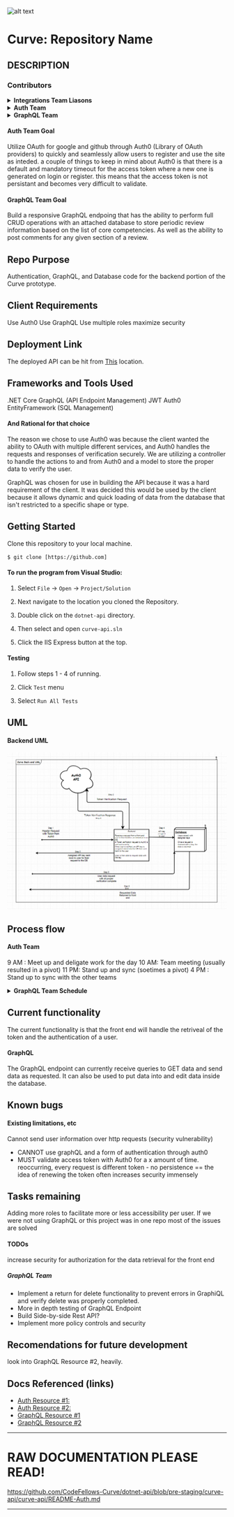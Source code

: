 <br>

![alt text](https://github.com/CodeFellows-Curve/project-resources/blob/master/assets/logoSnip.JPG)
# Curve: Repository Name

## DESCRIPTION

### Contributors
<details>
  <summary><b>Integrations Team Liasons</b></summary>
  <ul>
    <li>Jason Burns, Auth Liason (https://github.com/jasonb315)</li>
    <li>Andrew Curtis, GraphQL Liason (https://github.com/amjcurtis)</li>
  </ul>
</details>
<details>
  <summary><b>Auth Team</b></summary>
  <ul>
    <li>Tanner Percival, Lead Developer (https://github.com/Tanner253)</li>
    <li>Andrew Roska, Developer (https://github.com/Roketsu86)</li>
    <li>Ben Taylor, Developer (https://github.com/BenSTay)</li>
  </ul>
</details>
<details>
  <summary><b>GraphQL Team</b></summary>
  <ul>
    <li>Daniel Logerstedt, Lead Developer (https://github.com/daniellogerstedt)</li>
    <li>Ian Gifford, Developer (https://github.com/IanGifford261)</li>
    <li>Michael Kelly, Developer (https://github.com/Michael-S-Kelly)</li>
    <li>Christopher Morton, Developer (https://github.com/cmorto02)</li>
  </ul>
</details>

#### Auth Team Goal
Utilize OAuth for google and github through Auth0 (Library of OAuth providers) to quickly and seamlessly allow users to register and use the site as inteded. a couple of things to keep in mind about Auth0 is that there is a default and mandatory 
timeout for the access token where a new one is generated on login or register. this means that the access token is not persistant and becomes very difficult to validate.

#### GraphQL Team Goal
Build a responsive GraphQL endpoing that has the ability to perform full CRUD operations with an attached database to store periodic review information based on the list of core competencies. As well as the ability to post comments for any given section of a review.

## Repo Purpose

Authentication, GraphQL, and Database code for the backend portion of the Curve prototype.

## Client Requirements

Use Auth0
Use GraphQL
Use multiple roles
maximize security

## Deployment Link

The deployed API can be hit from [This](https://cfcurve.azurewebsites.net/graphql) location.


## Frameworks and Tools Used

.NET Core 
GraphQL (API Endpoint Management)
JWT
Auth0
EntityFramework (SQL Management)

#### And Rational for that choice

The reason we chose to use Auth0 was because the client wanted the ability to OAuth with multiple different services, and Auth0 handles the requests and responses of verification 
securely. We are utilizing a controller to handle the actions to and from Auth0 and a model to store the proper data to verify the user.

GraphQL was chosen for use in building the API because it was a hard requirement of the client. It was decided this would be used by the client because it allows dynamic and quick loading of data from the database that isn't restricted to a specific shape or type.

## Getting Started
Clone this repository to your local machine.
```
$ git clone [https://github.com]
```
#### To run the program from Visual Studio:
1. Select ```File``` -> ```Open``` -> ```Project/Solution```

2. Next navigate to the location you cloned the Repository.

3. Double click on the ```dotnet-api``` directory.

4. Then select and open ```curve-api.sln ```

5. Click the IIS Express button at the top.

#### Testing
1. Follow steps 1 - 4 of running.

2. Click ```Test``` menu

3. Select ```Run All Tests```

## UML


#### Backend UML
![Backend UML](./assets/BackendUML.png)


## Process flow

#### Auth Team
9 AM : Meet up and deligate work for the day 
10 AM: Team meeting (usually resulted in a pivot)
11  PM: Stand up and sync (soetimes a pivot)
4 PM : Stand up to sync with the other teams

<details>
  <summary><b>GraphQL Team Schedule</b></summary>
    <ul>
      <li>0900-1030: Meet up for internal team plan of the day.</li>
      <li>1030-1100: Standup meeting.</li>
      <li>1100-1130: Team leadership meeting.</li>
      <li>1145-1300: Break for lunch as needed.</li>
      <li>1300-1600: Work with other teams.</li>
      <li>1600-1630: Standup meeting.</li>
      <li>1630-1700: Work with other teams.</li>
      <li>1700-1730: Scrum of Scrums.</li>
      <li>1730-1800: End of day meet up.</li>
  </ul>
</details>

## Current functionality

The current functionality is that the front end will handle the retriveal of the token and the authentication of a user.

#### GraphQL
The GraphQL endpoint can currently receive queries to GET data and send data as requested. It can also be used to put data into and edit data inside the database.

## Known bugs 

#### Existing limitations, etc
Cannot send user information over http requests (security vulnerability)
- CANNOT use graphQL and a form of authentication through auth0
- MUST validate access token with Auth0 for a x amount of time. reoccurring, every request is different token - no persistence == the idea of renewing the token often increases security immensely


## Tasks remaining 

Adding more roles to facilitate more or less accessibility per user.
If we were not using GraphQL or this project was in one repo most of the issues are solved

#### TODOs

increase security for authorization for the data retrieval for the front end

##### GraphQL Team
* Implement a return for delete functionality to prevent errors in GraphiQL and verify delete was properly completed.
* More in depth testing of GraphQL Endpoint
* Build Side-by-side Rest API?
* Implement more policy controls and security

## Recomendations for future development

look into GraphQL Resource #2, heavily.

## Docs Referenced (links)

* [Auth Resource #1:]()
* [Auth Resource #2:]()
* [GraphQL Resource #1](https://graphql-dotnet.github.io/docs/getting-started/introduction/)
* [GraphQL Resource #2](https://medium.com/volosoft/building-graphql-apis-with-asp-net-core-419b32a5305b)


<!-- ##### SUB HEADERS -->
<!--
 xof nworb kciuq eht xof nworb kciuq eht xof nworb kciuq eht xof nworb kciuq eht xof nworb kciuq eht xof nworb kciuq eht xof nworb kciuq eht xof nworb kciuq eht xof nworb kciuq eht xof nworb kciuq eht xof nworb kciuq eht xof nworb kciuq eht xof nworb kciuq eht 
-->
***

# RAW DOCUMENTATION PLEASE READ!
https://github.com/CodeFellows-Curve/dotnet-api/blob/pre-staging/curve-api/curve-api/README-Auth.md


<!-- Lengthy lists of things? Use: -->
<!--
<details>
  <summary><b>List Title</b></summary>
    <ul>
      <li></li>
      <li></li>
      <li></li>
      <li></li>
    </ul>
</details>
 -->

<!-- Endpoints? Methods? Arguments? Can use: -->
<!-- 
| Method | Use | Big O Time | Big O Space | IN | OUT |
| :----------- | :----------- | :-------------: | :-------------: | :-----------: | :-----------: |
| Method | desc | O(n) | O(n) | DICT | LIST |
 -->

------------------------------
